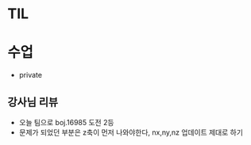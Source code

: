 # TIL

# 수업
- private

## 강사님 리뷰
- 오늘 팀으로 boj.16985 도전 2등
- 문제가 되었던 부분은 z축이 먼저 나와야한다, nx,ny,nz 업데이트 제대로 하기

